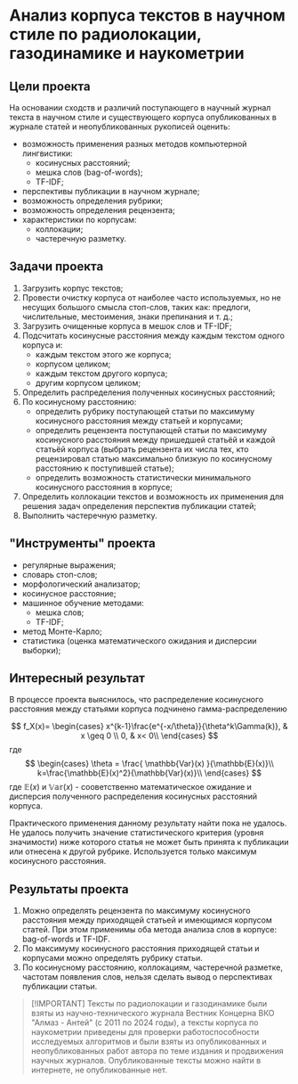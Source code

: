 # Анализ корпуса текстов в научном стиле по радиолокации, газодинамике и наукометрии

## Цели проекта
На основании сходств и различий поступающего в научный журнал текста в научном стиле и существующего корпуса опубликованных в журнале статей и неопубликованных рукописей оценить:
- возможность применения разных методов компьютерной лингвистики:
	- косинусных расстояний;
	- мешка слов (bag-of-words);
	- TF-IDF;
- перспективы публикации в научном журнале;
- возможность определения рубрики;
- возможность определения рецензента;
- характеристики по корпусам:
	- коллокации;
	- частеречную разметку.

## Задачи проекта
1. Загрузить корпус текстов;
2. Провести очистку корпуса от наиболее часто используемых, но не несущих большого смысла стоп-слов, таких как: предлоги, числительные, местоимения, знаки препинания и т. д.;
3. Загрузить очищенные корпуса в мешок слов и TF-IDF;
4. Подсчитать косинусные расстояния между каждым текстом одного корпуса и:
	- каждым текстом этого же корпуса;
	- корпусом целиком;
	- каждым текстом другого корпуса;
	- другим корпусом целиком;
5. Определить распределения полученных косинусных расстояний;
6. По косинусному расстоянию:
	- определить рубрику поступающей статьи по максимуму косинусного расстояния между статьей и корпусами;
	- определить рецензента поступающей статьи по максимуму косинусного расстояния между пришедшей статьёй и каждой статьёй корпуса (выбрать рецензента их числа тех, кто рецензировал статью максимально близкую по косинусному расстоянию к поступившей статье);
	- определить возможность статистически минимального косинусного расстояния в корпусе;
7. Определить коллокации текстов и возможность их применения для решения задач определения перспектив публикации статей;
8. Выполнить частеречную разметку.

## "Инструменты" проекта
- регулярные выражения;
- словарь стоп-слов;
- морфологический анализатор;
- косинусное расстояние;
- машинное обучение методами:
	- мешка слов;
	- TF-IDF;
- метод Монте-Карло;
- статистика (оценка математического ожидания и дисперсии выборки);

## Интересный результат
В процессе проекта выяснилось, что распределение косинусного расстояния между статьями корпуса подчинено гамма-распределению

$$
f_X(x)=
\begin{cases}
x^{k-1}\frac{e^{-x/\theta}}{\theta^k\Gamma(k)}, & x \geq 0 \\
0, & x< 0\\
\end{cases}
$$
где 
$$
\begin{cases}
\theta = \frac{ \mathbb{Var}(x) }{\mathbb{E}(x)}\\
k=\frac{\mathbb{E}(x)^2}{\mathbb{Var}(x)}\\
\end{cases}
$$
где ${\mathbb{E}}(x)$ и $\mathbb{Var}(x)$ - сооветственно математическое ожидание и дисперсия полученного распределения косинусных расстояний корпуса.

Практического применения данному результату найти пока не удалось. Не удалось получить значение статистического критерия (уровня значимости) ниже которого статья не может быть принята к публикации или отнесена к другой рубрике. Используется только максимум косинусного расстояния.


## Результаты проекта
1. Можно определять рецензента по максимуму косинусного расстояния между приходящей статьей и имеющимся корпусом статей. При этом применимы оба метода анализа слов в корпусе: bag-of-words и TF-IDF.
2. По максимуму косинусного расстояния приходящей статьи и корпусами можно определять рубрику статьи.
3. По косинусному расстоянию, коллокациям, частеречной разметке, частотам появления слов, нельзя сделать вывод о перспективах публикации статьи.


> [!IMPORTANT] Тексты по радиолокации и газодинамике были взяты из научно-технического журнала Вестник Концерна ВКО "Алмаз - Антей" (с 2011 по 2024 годы), а тексты корпуса по наукометрии приведены для проверки работоспособности исследуемых алгоритмов и были взяты из опубликованных и неопубликованных работ автора по теме издания и продвижения научных журналов. Опубликованные тексты можно найти в интернете, не опубликованные нет.